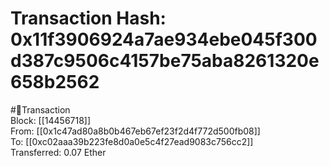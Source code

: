
Transaction Hash: 0x11f3906924a7ae934ebe045f300d387c9506c4157be75aba8261320e658b2562
====================================================================================
  
#💸Transaction  
Block: [[14456718]]  
From: [[0x1c47ad80a8b0b467eb67ef23f2d4f772d500fb08]]  
To: [[0xc02aaa39b223fe8d0a0e5c4f27ead9083c756cc2]]  
Transferred: 0.07 Ether